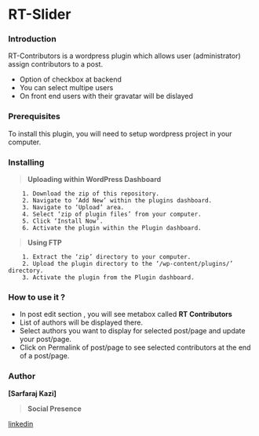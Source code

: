 ﻿# RT-Slider

### Introduction

RT-Contributors is a wordpress plugin which allows user (administrator) assign contributors to a post.

  - Option of checkbox at backend
  - You can select multipe users
  - On front end users with their gravatar will be dislayed


### Prerequisites

To install this plugin, you will need to setup wordpress project in your computer.


### Installing

> **Uploading within WordPress Dashboard**

```
    1. Download the zip of this repository.
    2. Navigate to ‘Add New’ within the plugins dashboard.
    3. Navigate to ‘Upload’ area.
    4. Select ‘zip of plugin files’ from your computer.
    5. Click ‘Install Now’.
    6. Activate the plugin within the Plugin dashboard.
```

> **Using FTP**

```
    1. Extract the ‘zip’ directory to your computer.
    2. Upload the plugin directory to the ‘/wp-content/plugins/’ directory.
    3. Activate the plugin from the Plugin dashboard.
```

### How to use it ?


 - In post edit section , you will see metabox called **RT Contributors**
 - List of authors will be displayed there.
 - Select authors you want to display for selected post/page and update your post/page.
 - Click on Permalink of post/page to see selected contributors at the end of a post/page.

### Author

**[Sarfaraj Kazi]** 

> **Social Presence**

[linkedin]( https://www.linkedin.com/in/sarfaraj-kazi-8a1325ab/)
